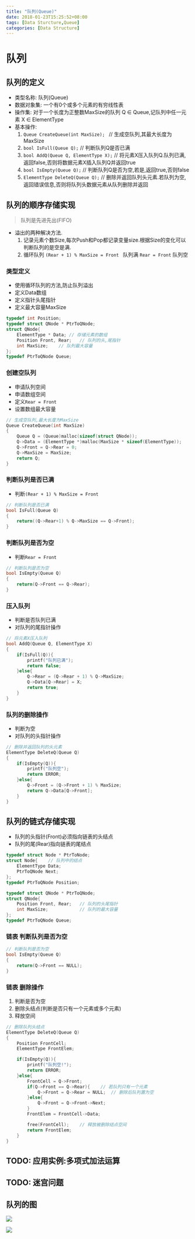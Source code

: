 ```yaml
---
title: "队列(Queue)"
date: 2018-01-23T15:25:52+08:00 
tags: [Data Sturcture,Queue]  
categories: [Data Structure]  
---
```


# 队列

## 队列的定义

- 类型名称: 队列(Queue)
- 数据对象集: 一个有0个或多个元素的有穷线性表
- 操作集: 对于一个长度为正整数MaxSize的队列 Q ∈ Queue,记队列中任一元素 X ∈ ElementType
- 基本操作: 
    1. `Queue CreateQueue(int MaxSize); ` // 生成空队列,其最大长度为MaxSize
    2. `bool IsFull(Queue Q);`    // 判断队列Q是否已满
    3. `bool AddQ(Queue Q, ElementType X);`   // 将元素X压入队列Q.队列已满,返回false,否则将数据元素X插入队列Q并返回true
    4. `bool IsEmpty(Queue Q);`   // 判断队列Q是否为空,若是,返回true,否则false
    5. `ElementType DeleteQ(Queue Q);`     // 删除并返回队列头元素.若队列为空,返回错误信息,否则将队列头数据元素从队列删除并返回

## 队列的顺序存储实现

> 队列是先进先出(FIFO)

- 溢出的两种解决方法.
    1. 记录元素个数Size,每次Push和Pop都记录变量size.根据Size的变化可以判断队列的是空是满.
    2. 循环队列 `(Rear + 1) % MaxSize = Front `  队列满 `Rear = Front` 队列空

### 类型定义 

- 使用循环队列的方法,防止队列溢出
- 定义Data数组
- 定义指针头尾指针
- 定义最大容量MaxSize
```c++
typedef int Position;
typedef struct QNode * PtrToQNode;
struct QNode{
    ElementType * Data; // 存储元素的数组
    Position Front, Rear;   // 队列的头,尾指针
    int MaxSize;    // 队列最大容量
};
typedef PtrToQNode Queue;
```
### 创建空队列
- 申请队列空间
- 申请数组空间
- 定义`Rear = Front` 
- 设置数组最大容量

```c++
// 生成空队列,最大长度为MaxSize
Queue CreateQueue(int MaxSize)
{
    Queue Q = (Queue)malloc(sizeof(struct QNode));
    Q->Data = (ElementType *)malloc(MaxSize * sizeof(ElementType));   
    Q->Front = Q->Rear = 0;
    Q->MaxSize = MaxSize;
    return Q;
}
```


### 判断队列是否已满
- 判断`(Rear + 1) % MaxSize = Front`
```c++
// 判断队列是否已满
bool IsFull(Queue Q)
{
    return((Q->Rear+1) % Q->MaxSize == Q->Front);
}
```

### 判断队列是否为空
- 判断`Rear = Front` 
```c++
// 判断队列是否为空
bool IsEmpty(Queue Q)
{
    return(Q->Front == Q->Rear);
}
```


### 压入队列

- 判断是否队列已满
- 对队列的尾指针操作
```c++
// 将元素X压入队列
bool AddQ(Queue Q, ElementType X)
{
    if(IsFull(Q)){
        printf("队列已满");
        return false;
    }else{
        Q->Rear = (Q->Rear + 1) % Q->MaxSize;
        Q->Data[Q->Rear] = X;
        return true;
    }
}
```
### 队列的删除操作

- 判断为空
- 对队列的头指针操作

```c++
// 删除并返回队列的头元素
ElementType DeleteQ(Queue Q)
{
    if(IsEmpty(Q)){
        printf("队列空");
        return ERROR;
    }else{
        Q->Front = (Q->Front + 1) % MaxSize;
        return Q->Data[Q->Front];
    }
}
```
## 队列的链式存储实现

-  队列的头指针(Front)必须指向链表的头结点   
-  队列的尾(Rear)指向链表的尾结点    


```c++
typedef struct Node * PtrToNode;
struct Node{    // 队列中的结点
    ElementType Data;
    PtrToQNode Next;
};
typedef PtrToQNode Position;

typedef struct QNode * PtrToQNode;
struct QNode{
    Position Front, Rear;   // 队列的头尾指针
    int MaxSize;            // 队列的最大容量
};
typedef PtrToQNode Queue;
```
### 链表 判断队列是否为空
```c++
// 判断队列是否为空
bool IsEmpty(Queue Q)
{
    return(Q->Front == NULL);
}
```
### 链表 删除操作 

1. 判断是否为空
2. 删除头结点(判断是否只有一个元素或多个元素)  
3. 释放空间
```c++
// 删除队列头结点
ElementType DeleteQ(Queue Q)
{
    Position FrontCell;
    ElementType FrontElem;

    if(IsEmpty(Q)){
        printf("队列空!");
        return ERROR;
    }else{
        FrontCell = Q->Front;   
        if(Q->Front == Q->Rear){    // 若队列只有一个元素
            Q->Front = Q->Rear = NULL;  // 删除后队列置为空
        }else{
            Q->Front = Q->Front->Next;
        }
        FrontElem = FrontCell->Data;

        free(FrontCell);    // 释放被删除结点空间
        return FrontElem;
    }
}
```
## TODO: 应用实例:多项式加法运算
## TODO: 迷宫问题

## 队列的图

![](http://oz2u8kxpt.bkt.clouddn.com/18-1-23/66277248.jpg)

![](http://oz2u8kxpt.bkt.clouddn.com/18-1-23/1180163.jpg)